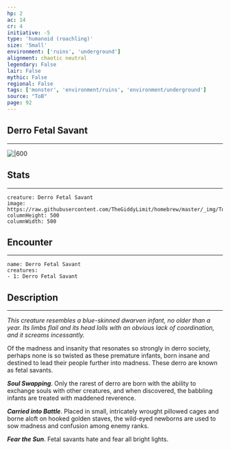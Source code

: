 ```yaml
---
hp: 2
ac: 14
cr: 4
initiative: -5
type: 'humanoid (roachling)'    
size: 'Small'
environment: ['ruins', 'underground']
alignment: chaotic neutral
legendary: False
lair: False
mythic: False
regional: False
tags: ['monster', 'environment/ruins', 'environment/underground']
source: "ToB"
page: 92
---
```


## Derro Fetal Savant
---

![|600](https://raw.githubusercontent.com/TheGiddyLimit/homebrew/master/_img/ToB/Derro%20Fetal%20Savant.webp)

## Stats
---

```statblock
creature: Derro Fetal Savant
image: https://raw.githubusercontent.com/TheGiddyLimit/homebrew/master/_img/ToB/token/Derro%20Fetal%20Savant.png
columnHeight: 500
columnWidth: 500
```

## Encounter
---

```encounter-table
name: Derro Fetal Savant
creatures:
- 1: Derro Fetal Savant
```

## Description
---
_This creature resembles a blue-skinned dwarven infant, no older than a year. Its limbs flail and its head lolls with an obvious lack of coordination, and it screams incessantly._

Of the madness and insanity that resonates so strongly in derro society, perhaps none is so twisted as these premature infants, born insane and destined to lead their people further into madness. These derro are known as fetal savants.

**_Soul Swapping_**. Only the rarest of derro are born with the ability to exchange souls with other creatures, and when discovered, the babbling infants are treated with maddened reverence.

**_Carried into Battle_**. Placed in small, intricately wrought pillowed cages and borne aloft on hooked golden staves, the wild-eyed newborns are used to sow madness and confusion among enemy ranks.

**_Fear the Sun_**. Fetal savants hate and fear all bright lights.






